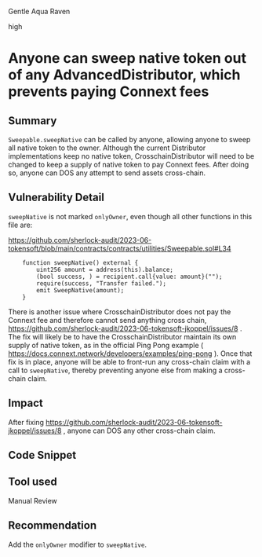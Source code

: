Gentle Aqua Raven

high

# Anyone can sweep native token out of any AdvancedDistributor, which prevents paying Connext fees

## Summary

`Sweepable.sweepNative` can be called by anyone, allowing anyone to sweep all native token to the owner. Although the current Distributor implementations keep no native token, CrosschainDistributor will need to be changed to keep a supply of native token to pay Connext fees. After doing so, anyone can DOS any attempt to send assets cross-chain.

## Vulnerability Detail

`sweepNative` is not marked `onlyOwner`, even though all other functions in this file are:

https://github.com/sherlock-audit/2023-06-tokensoft/blob/main/contracts/contracts/utilities/Sweepable.sol#L34

```solidity
    function sweepNative() external {
        uint256 amount = address(this).balance;
        (bool success, ) = recipient.call{value: amount}("");
        require(success, "Transfer failed.");
        emit SweepNative(amount);
    }
```

There is another issue where CrosschainDistributor does not pay the Connext fee and therefore cannot send anything cross chain, https://github.com/sherlock-audit/2023-06-tokensoft-jkoppel/issues/8  . The fix will likely be to have the CrosschainDistributor maintain its own supply of native token, as in the official Ping Pong example ( https://docs.connext.network/developers/examples/ping-pong ). Once that fix is in place, anyone will be able to front-run any cross-chain claim with a call to `sweepNative`, thereby preventing anyone else from making a cross-chain claim.

## Impact

After fixing  https://github.com/sherlock-audit/2023-06-tokensoft-jkoppel/issues/8  , anyone can DOS any other cross-chain claim.

## Code Snippet

## Tool used

Manual Review

## Recommendation

Add the `onlyOwner` modifier to `sweepNative`.